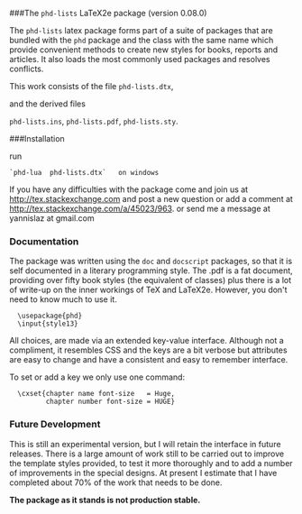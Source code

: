 ###The `phd-lists` LaTeX2e package (version 0.08.0)

The `phd-lists` latex package forms part of a suite of packages
that are bundled with the `phd` package and the class with the
same name which provide convenient methods to create new styles
for books, reports and articles. It also loads the most commonly used packages
and resolves conflicts.

This work consists of the file
   `phd-lists.dtx`,

and the derived files

   `phd-lists.ins`,
   `phd-lists.pdf`,
   `phd-lists.sty`.

###Installation

run

    `phd-lua  phd-lists.dtx`   on windows

If you have any difficulties with the package come and join us at
http://tex.stackexchange.com and post a new question or
add a comment at http://tex.stackexchange.com/a/45023/963.
or send me a message at  yannislaz at gmail.com

### Documentation

The package was written using the `doc` and `docscript` packages,
so that it is self documented in a literary programming style.
The .pdf is a fat document, providing over fifty book styles (the
equivalent of classes) plus there is a lot of write-up on the inner
workings of TeX and LaTeX2e. However, you don't need to know much
to use it.

      \usepackage{phd}
      \input{style13}

All choices, are made via an extended key-value interface.
Although not a compliment, it resembles CSS and the keys are a bit verbose but
attributes are easy to change and have a consistent and easy to remember interface.

To set or add a key we only use one command:

      \cxset{chapter name font-size   = Huge,
             chapter number font-size = HUGE}

### Future Development

This is still an experimental version, but I will retain the
interface in future releases. There is a large amount of
work still to be carried out to improve the template styles
provided, to test it more thoroughly and to add a number of
improvements in the special designs. At present I estimate
that I have completed about 70% of the work that needs
to be done.

__The package as it stands is not production stable.__




